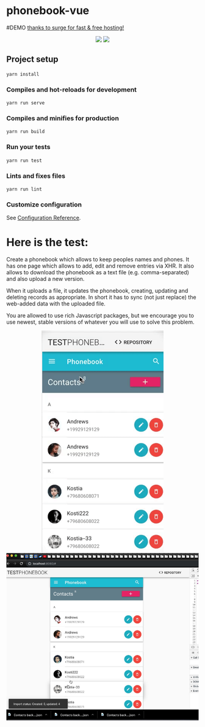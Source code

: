 # phonebook-vue 


#DEMO
<a href="https://cool-chair.surge.sh/">thanks to surge for fast & free hosting!</a>

<p align="center">
  <img src="https://ezgif.com/optimize/ezgif-4-86766a8e0ad9.gif"> 

  <img src="./preview/Video-2019-07-03-15.39.10.gif"> 
</p>

## Project setup
```
yarn install
```

### Compiles and hot-reloads for development
```
yarn run serve
```

### Compiles and minifies for production
```
yarn run build
```

### Run your tests
```
yarn run test
```

### Lints and fixes files
```
yarn run lint
```

### Customize configuration
See [Configuration Reference](https://cli.vuejs.org/config/).


# Here is the test:

Create a phonebook which allows to keep peoples names and phones. It has one page which allows to add, edit and remove entries via XHR. It also allows to download the phonebook as a text file (e.g. comma-separated) and also upload a new version.


When it uploads a file, it updates the phonebook, creating, updating and deleting records as appropriate. In short it has to sync (not just replace) the web-added data with the uploaded file.


You are allowed to use rich Javascript packages, but we encourage you to use newest, stable versions of whatever you will use to solve this problem.


<p align="center">
  <img src="./preview/video-screen.gif"> 
  <img src="./preview/Screenshot 2019-07-03 15.37.53.jpg">
</p>
